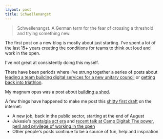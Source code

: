 ```yaml
---
layout: post
title: Schwellenangst
---
```


> Schwellenangst. A German term for the fear of crossing a threshold and trying something new.

The first post on a new blog is mostly about just starting. I've spent a lot of the last 15+ years creating the conditions for teams to think out loud and work in the open.

I've not great at consistently doing this myself. 

There have been periods where I've strung together a series of posts about [leading a team building digital services for a new unitary council](https://medium.com/buckinghamshire-digital-service/buckinghamshire-council-website-weeknote-20-69a77878fd19) or [getting back into triathlon](https://medium.com/@benunsworth/the-12-week-sub-10-in-10-hours-training-plan-140c594b66f9).

My magnum opus was a post about [building a shed](https://medium.com/@benunsworth/building-a-shed-you-can-work-from-home-in-acd45621abdf).

A few things have happened to make me post this [shitty first draft](https://wrd.as.uky.edu/sites/default/files/1-Shitty%20First%20Drafts.pdf) on the internet:

* A new job, back in the public sector, starting at the end of August
* Jukesie's [nostalgia act era](https://digitalbydefault.com/2025/06/15/my-nostalgia-act-era/) and [recent talk at Camp Digital: The power, peril and privilege of working in the open](https://youtu.be/Rm8jZJWSvNM?feature=shared)
* Other people's posts continue to be a source of fun, help and inspiration



